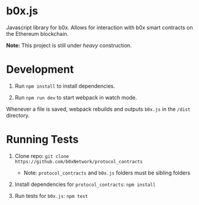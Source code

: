 # b0x.js

Javascript library for b0x. Allows for interaction with b0x smart contracts on the Ethereum blockchain.

__Note:__ This project is still under *heavy* construction.

# Development

1. Run `npm install` to install dependencies.

2. Run `npm run dev` to start webpack in watch mode.

Whenever a file is saved, webpack rebuilds and outputs `b0x.js` in the `/dist` directory.

# Running Tests

1. Clone repo: `git clone https://github.com/b0xNetwork/protocol_contracts`
    - Note: `protocol_contracts` and `b0x.js` folders must be sibling folders
    
1. Install dependencies for `protocol_contracts`: `npm install`

1. Run tests for `b0x.js`: `npm test`

